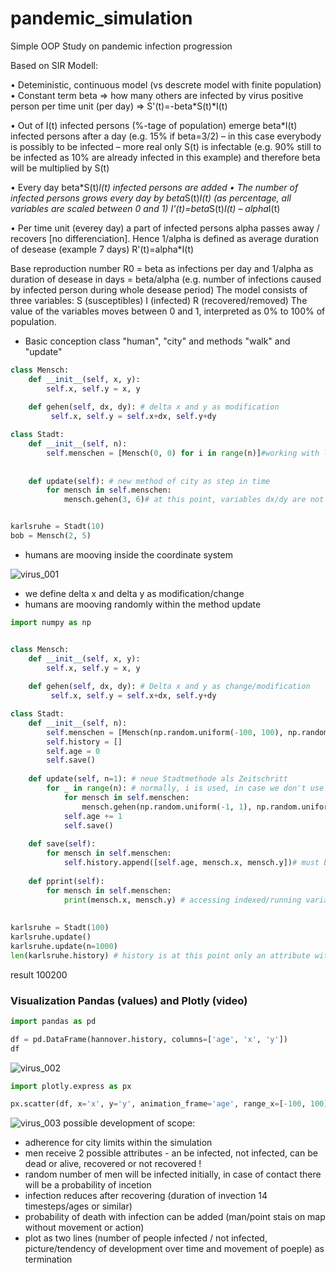 # pandemic_simulation

Simple OOP Study on pandemic infection progression

Based on SIR Modell:

•	Deteministic, continuous model (vs descrete model with finite population)
•	Constant term beta => how many others are infected by virus positive person per time unit (per day) => 
  S'(t)=-beta*S(t)*I(t)
  
•	Out of I(t) infected persons (%-tage of population) emerge beta*I(t) infected persons after a day (e.g. 15% if beta=3/2)
– in this case everybody is possibly to be infected – more real only S(t) is infectable
(e.g. 90% still to be infected as 10% are already infected in this example) and therefore beta will be multiplied by S(t)

•	Every day beta*S(t)*I(t) infected persons are added
•	The number of infected persons grows every day by beta*S(t)*I(t) (as percentage, all variables are scaled between 0 and 1)
  I'(t)=beta*S(t)*I(t) – alpha*I(t)

•	Per time unit (everey day) a part of infected persons alpha passes away / recovers [no differenciation]. Hence 1/alpha is defined as average duration of desease (example 7 days)
  R'(t)=alpha*I(t)

Base reproduction number R0 = beta as infections per day and 1/alpha as duration of desease in days = beta/alpha (e.g. number of infections caused by infected person during whole desease period)
The model consists of three variables:
    S (susceptibles)
    I (infected)
    R (recovered/removed)
The value of the variables moves between 0 and 1, interpreted as 0% to 100% of population.

- Basic conception class "human", "city" and methods "walk" and "update"
```python
class Mensch:
    def __init__(self, x, y):
        self.x, self.y = x, y
    
    def gehen(self, dx, dy): # delta x and y as modification
         self.x, self.y = self.x+dx, self.y+dy

class Stadt:
    def __init__(self, n):
        self.menschen = [Mensch(0, 0) for i in range(n)]#working with list comprehension
        
    
    def update(self): # new method of city as step in time
        for mensch in self.menschen:
            mensch.gehen(3, 6)# at this point, variables dx/dy are not existing - therefore it is important to input values!


karlsruhe = Stadt(10)
bob = Mensch(2, 5)
```
- humans are mooving inside the coordinate system

![virus_001](https://user-images.githubusercontent.com/67191365/148960764-8ac5a1e7-7788-4030-b4de-12b464221bb2.PNG)

- we define delta x and delta y as modification/change
- humans are mooving randomly within the method update
```python
import numpy as np


class Mensch:
    def __init__(self, x, y):
        self.x, self.y = x, y
    
    def gehen(self, dx, dy): # Delta x and y as change/modification
         self.x, self.y = self.x+dx, self.y+dy

class Stadt:
    def __init__(self, n):
        self.menschen = [Mensch(np.random.uniform(-100, 100), np.random.uniform(-100, 100)) for i in range(n)]#using a list comprehension
        self.history = []
        self.age = 0
        self.save()
            
    def update(self, n=1): # neue Stadtmethode als Zeitschritt
        for _ in range(n): # normally, i is used, in case we don't use this variable, we take underscore!
            for mensch in self.menschen:
                mensch.gehen(np.random.uniform(-1, 1), np.random.uniform(-1, 1))# no variable dx/dy existing at this point, values must be inserted!
            self.age += 1
            self.save()
    
    def save(self):
        for mensch in self.menschen:
            self.history.append([self.age, mensch.x, mensch.y])# must be a list in list!
                
    def pprint(self):
        for mensch in self.menschen:
            print(mensch.x, mensch.y) # accessing indexed/running variable x and y over the variable "human". human contains an object of type human!
        
        
karlsruhe = Stadt(100)
karlsruhe.update()
karlsruhe.update(n=1000)
len(karlsruhe.history) # history is at this point only an attribute without list, no () or similar!
```
result 100200

### Visualization Pandas (values) and Plotly (video)
```python
import pandas as pd

df = pd.DataFrame(hannover.history, columns=['age', 'x', 'y'])
df
```

![virus_002](https://user-images.githubusercontent.com/67191365/148966091-67f30303-9e45-4c5e-ab72-d866e5a0fa0a.PNG)

```python
import plotly.express as px

px.scatter(df, x='x', y='y', animation_frame='age', range_x=[-100, 100], range_y=[-100, 100], width=1000, height=1000)
```

![virus_003](https://user-images.githubusercontent.com/67191365/148966466-158f2487-5fce-46bd-993d-99a6951d6b29.PNG)
possible development of scope:
- adherence for city limits within the simulation
- men receive 2 possible attributes - an be infected, not infected, can be dead or alive, recovered or not recovered !
- random number of men will be infected initially, in case of contact there will be a probability of incetion
- infection reduces after recovering (duration of invection 14 timesteps/ages or similar)
- probability of death with infection can be added (man/point stais on map without movement or action)
- plot as two lines (number of people infected / not infected, picture/tendency of development over time and movement of poeple) as termination

